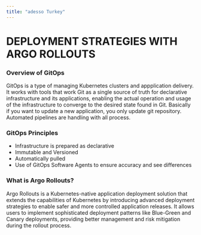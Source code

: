 ```yaml
---
title: "adesso Turkey"
---
```


# <b> DEPLOYMENT STRATEGIES WITH ARGO ROLLOUTS </b>

    
<link rel="stylesheet" href="/css/custom.css">
<link rel="stylesheet" href="/css/text.css">

### Overview of GitOps

<p id="main-text">
 <aside class='text2'> GitOps is a type of managing Kubernetes clusters and appplication delivery. It works with tools that work Git as a single source of truth for declarative infrastructure and its applications, enabling the actual operation and usage of the infrastructure to converge to the desired state found in Git. Basically if you want to update a new application, you only update git repository. Automated pipelines are handling with all process.
</p>

### GitOps Principles
* Infrastructure is prepared as declarative
* Immutable and Versioned
* Automatically pulled
* Use of GitOps Software Agents to ensure accuracy and see differences

### What is Argo Rollouts?

<aside class='text2'> Argo Rollouts is a Kubernetes-native application deployment solution that extends the capabilities of Kubernetes by introducing advanced deployment strategies to enable safer and more controlled application releases. It allows users to implement sophisticated deployment patterns like Blue-Green and Canary deployments, providing better management and risk mitigation during the rollout process.
 </aside>
</div>


